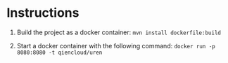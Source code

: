 # Instructions

1. Build the project as a docker container: `mvn install dockerfile:build`

2. Start a docker container with the following command: `docker run -p 8080:8080 -t qiencloud/uren`


